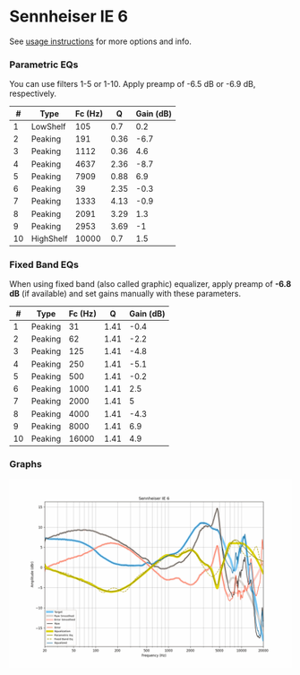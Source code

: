 # Sennheiser IE 6
See [usage instructions](https://github.com/jaakkopasanen/AutoEq#usage) for more options and info.

### Parametric EQs
You can use filters 1-5 or 1-10. Apply preamp of -6.5 dB or -6.9 dB, respectively.

|   # | Type      |   Fc (Hz) |    Q |   Gain (dB) |
|-----|-----------|-----------|------|-------------|
|   1 | LowShelf  |       105 | 0.7  |         0.2 |
|   2 | Peaking   |       191 | 0.36 |        -6.7 |
|   3 | Peaking   |      1112 | 0.36 |         4.6 |
|   4 | Peaking   |      4637 | 2.36 |        -8.7 |
|   5 | Peaking   |      7909 | 0.88 |         6.9 |
|   6 | Peaking   |        39 | 2.35 |        -0.3 |
|   7 | Peaking   |      1333 | 4.13 |        -0.9 |
|   8 | Peaking   |      2091 | 3.29 |         1.3 |
|   9 | Peaking   |      2953 | 3.69 |        -1   |
|  10 | HighShelf |     10000 | 0.7  |         1.5 |

### Fixed Band EQs
When using fixed band (also called graphic) equalizer, apply preamp of **-6.8 dB** (if available) and set gains manually with these parameters.

|   # | Type    |   Fc (Hz) |    Q |   Gain (dB) |
|-----|---------|-----------|------|-------------|
|   1 | Peaking |        31 | 1.41 |        -0.4 |
|   2 | Peaking |        62 | 1.41 |        -2.2 |
|   3 | Peaking |       125 | 1.41 |        -4.8 |
|   4 | Peaking |       250 | 1.41 |        -5.1 |
|   5 | Peaking |       500 | 1.41 |        -0.2 |
|   6 | Peaking |      1000 | 1.41 |         2.5 |
|   7 | Peaking |      2000 | 1.41 |         5   |
|   8 | Peaking |      4000 | 1.41 |        -4.3 |
|   9 | Peaking |      8000 | 1.41 |         6.9 |
|  10 | Peaking |     16000 | 1.41 |         4.9 |

### Graphs
![](./Sennheiser%20IE%206.png)
